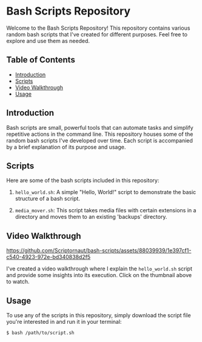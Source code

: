 # Bash Scripts Repository

Welcome to the Bash Scripts Repository! This repository contains various random bash scripts that I've created for different purposes. Feel free to explore and use them as needed.

## Table of Contents

- [Introduction](#introduction)
- [Scripts](#scripts)
- [Video Walkthrough](#video-walkthrough)
- [Usage](#usage)

## Introduction

Bash scripts are small, powerful tools that can automate tasks and simplify repetitive actions in the command line. This repository houses some of the random bash scripts I've developed over time. Each script is accompanied by a brief explanation of its purpose and usage.

## Scripts

Here are some of the bash scripts included in this repository:

1. `hello_world.sh`: A simple "Hello, World!" script to demonstrate the basic structure of a bash script. 

2. `media_mover.sh`: This script takes media files with certain extensions in a directory and moves them to an existing 'backups' directory.

## Video Walkthrough

https://github.com/Scriptornaut/bash-scripts/assets/88039939/1e397cf1-c540-4923-972e-bd340838d2f5

I've created a video walkthrough where I explain the `hello_world.sh` script and provide some insights into its execution. Click on the thumbnail above to watch.

## Usage

To use any of the scripts in this repository, simply download the script file you're interested in and run it in your terminal:

```bash
$ bash /path/to/script.sh




